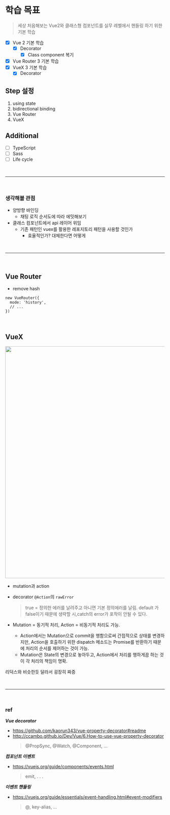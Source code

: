 # 학습 목표

> 세상 처음해보는 Vue2와 클래스형 컴포넌트를 실무 레벨에서 핸들링 하기 위한 기본 학습

- [x] Vue 2 기본 학습
  - [x] Decorator
    - [x] Class component 복기
- [x] Vue Router 3 기본 학습
- [x] VueX 3 기본 학습
  - [x] Decorator

## Step 설정

<ol>
  <li>using state</li>
  <li>bidirectional binding</li>
  <li>Vue Router</li>
  <li>VueX</li>
</ol>

## Additional

- [ ] TypeScript
- [ ] Sass
- [ ] Life cycle

<br><hr><br>

### 생각해볼 관점

- 양방향 바인딩
  - 채팅 로직 순서도에 따라 에밋해보기
- 클래스 컴포넌트에서 api 레이어 위임
  - 기존 패턴인 vuex를 활용한 레포지토리 패턴을 사용할 것인가
    - 효율적인가? 대체한다면 어떻게

<br><hr><br>

## Vue Router

- remove hash

```
new VueRouter({
  mode: 'history',
  // ...
})
```

<br>

## VueX

<img width="730" alt="" src="https://github.com/wonjin-dev/playing-vue/assets/82315118/7fd5b3a7-2d88-46e5-a372-9b46a027d5d5" />

- mutation과 action
- decorator `@Action`의 `rawError`

  > true = 정의한 에러를 날려주고 아니면 기본 정의에러를 날림.
  > default 가 false이기 때문에 생략할 시,catch의 error가 포착이 안될 수 있다.

- Mutation = 동기적 처리, Action = 비동기적 처리도 가능.
  - Action에서는 Mutation으로 commit을 행함으로써 간접적으로 상태를 변경하지만, Action을 호출하기 위한 dispatch 메소드는 Promise를 반환하기 때문에 처리의 순서를 제어하는 것이 가능.
  - Mutation은 State의 변경으로 놓아두고, Action에서 처리를 행하게끔 하는 것이 각 처리의 책임이 명확.

리덕스와 비슷한듯 달라서 굉장히 짜증

<br><hr><br>

### ref

**_Vue decorator_**

- https://github.com/kaorun343/vue-property-decorator#readme
- http://ccambo.github.io/Dev/Vue/6.How-to-use-vue-property-decorator
  > @PropSync, @Watch, @Component, ...

**_컴포넌트 이벤트_**

- https://vuejs.org/guide/components/events.html
  > emit, . . .

**_이벤트 핸들링_**

- https://vuejs.org/guide/essentials/event-handling.html#event-modifiers
  > @, key-alias, ...
